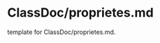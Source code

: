 # ClassDoc/proprietes.md 
 
<span class="fixme template"> template for ClassDoc/proprietes.md.</span>
